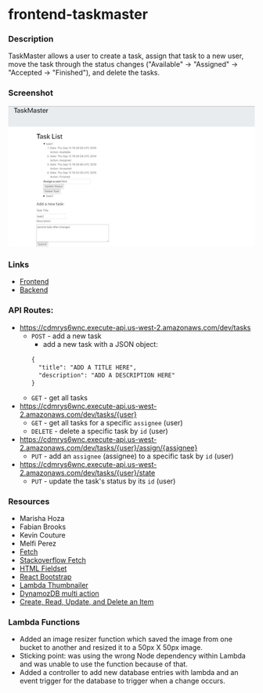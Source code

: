 # frontend-taskmaster

### Description
TaskMaster allows a user to create a task, assign that task to a new user, move the task through the status changes ("Available" -> "Assigned" -> "Accepted -> "Finished"), and delete the tasks.

### Screenshot
![screenshot](./frontend-taskmaster/src/assets/taskmaster.png)

### Links
* [Frontend](http://taskmaster-np.s3-website-us-west-2.amazonaws.com/)
* [Backend](https://cdmrys6wnc.execute-api.us-west-2.amazonaws.com/dev)

### API Routes:
* https://cdmrys6wnc.execute-api.us-west-2.amazonaws.com/dev/tasks
  * `POST` - add a new task
    * add a new task with a JSON object:
    ```
    {
      "title": "ADD A TITLE HERE",
      "description": "ADD A DESCRIPTION HERE"
    }
    ```
  * `GET` - get all tasks
* https://cdmrys6wnc.execute-api.us-west-2.amazonaws.com/dev/tasks/{user}
  * `GET` - get all tasks for a specific `assignee` (user)
  * `DELETE` - delete a specific task by `id` (user)
* https://cdmrys6wnc.execute-api.us-west-2.amazonaws.com/dev/tasks/{user}/assign/{assignee}
  * `PUT` - add an `assignee` (assignee) to a specific task by `id` (user)
* https://cdmrys6wnc.execute-api.us-west-2.amazonaws.com/dev/tasks/{user}/state
  * `PUT` - update the task's status by its `id` (user)

### Resources
* Marisha Hoza
* Fabian Brooks
* Kevin Couture
* Melfi Perez
* [Fetch](https://developer.mozilla.org/en-US/docs/Web/API/Fetch_API/Using_Fetch)
* [Stackoverflow Fetch](https://stackoverflow.com/questions/40284338/javascript-fetch-delete-and-put-requests)
* [HTML Fieldset](https://www.w3schools.com/tags/tag_fieldset.asp)
* [React Bootstrap](https://react-bootstrap.github.io/getting-started/introduction/)
* [Lambda Thumbnailer](https://docs.aws.amazon.com/lambda/latest/dg/with-s3-example.html)
* [DynamozDB multi action](https://stackoverflow.com/questions/39382050/dynamodb-update-item-multi-action)
* [Create, Read, Update, and Delete an Item](https://docs.aws.amazon.com/amazondynamodb/latest/developerguide/GettingStarted.Js.03.html#GettingStarted.Js.03.03)

### Lambda Functions
* Added an image resizer function which saved the image from one bucket to another and resized it to a 50px X 50px image.
* Sticking point: was using the wrong Node dependency within Lambda and was unable to use the function because of that.
* Added a controller to add new database entries with lambda and an event trigger for the database to trigger when a change occurs.